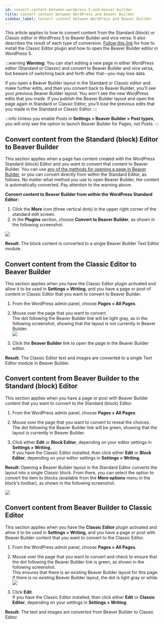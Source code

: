 ```yaml
---
id: convert-content-between-wordpress-5-and-beaver-builder
title: Convert content between WordPress and Beaver Builder
sidebar_label: Convert content between WordPress and Beaver Builder
---
```


This article applies to how to convert content from the Standard (block) or Classic
editor in WordPress 5 to Beaver Builder and vice versa. It also describes the
result of each type of conversion. [Follow this link](/beaver-builder/getting-started/bb-editor-basics/launch-builder.md) for how to install the Classic Editor plugin and how to
open the Beaver Builder editor in WordPress 5.

:::warning **Warning:**
You can start editing a new page in either WordPress editor
(Standard or Classic) and convert to Beaver Builder and vice versa, but beware
of switching back and forth after that--you may lose data.

If you open a Beaver Builder layout in the Standard or Classic editor and
make further edits, and then you convert back to Beaver Builder, you'll see
your previous Beaver Builder layout. You won't see the new WordPress edits
that you made. If you publish the Beaver Builder layout and open the page
again in Standard or Classic Editor, you'll lose the previous edits that you
made in the Standard or Classic Editor.
:::

:::info
Unless you enable Posts in **Settings > Beaver Builder > Post
types**, you will only see the option to launch Beaver Builder for Pages, not
Posts.
:::

## Convert content from the Standard (block) Editor to Beaver Builder

This section applies when a page has content created with the WordPress
Standard (block) Editor and you want to convert that content to Beaver
Builder. You can use [any of the methods for opening a page in Beaver
Builder](/beaver-builder/getting-started/bb-editor-basics/launch-builder.md), or you can convert directly from within the Standard Editor, as follows. No matter what method you use to open Beaver Builder,
the content is automatically converted. Pay attention to the warning above.

**Convert content to Beaver Builder from within the WordPress Standard Editor:**

  1. Click the **More** icon (three vertical dots) in the upper right corner of the standard edit screen.
  2. In the **Plugins** section, choose **Convert to Beaver Builder**, as shown in the following screenshot.

![](/img/the-basics-convert-content-1.jpg)

**Result:** The block content is converted to a single Beaver Builder Text
Editor module.

## Convert content from the Classic Editor to Beaver Builder

This section applies when you have the Classic Editor plugin activated and
allow it to be used in **Settings > Writing**, and you have a page or post of
content in Classic Editor that you want to convert to Beaver Builder.

  1. From the WordPress admin panel, choose **Pages > All Pages**.
  2. Mouse over the page that you want to convert.  
The dot following the Beaver Builder link will be light gray, as in the
following screenshot, showing that the layout is not currently in Beaver
Builder.  
![](/img/the-basics-convert-content-2.png)

  3. Click the **Beaver Builder** link to open the page in the Beaver Builder editor.

**Result:** The Classic Editor text and images are converted to a single Text
Editor module in Beaver Builder.

## Convert content from Beaver Builder to the Standard (block) Editor

This section applies when you have a page or post with Beaver Builder content
that you want to convert to the Standard (block) Editor.

  1. From the WordPress admin panel, choose **Pages > All Pages**.
  2. Mouse over the page that you want to convert to reveal the choices.  
The dot following the Beaver Builder link will be green, showing that the
layout is currently in Beaver Builder.

  3. Click either **Edit** or **Block Editor**, depending on your editor settings in **Settings > Writing**.  
  If you have the Classic Editor installed, then click either **Edit** or **Block Editor**, depending on your editor settings in **Settings > Writing**.

 **Result:** Opening a Beaver Builder layout in the Standard Editor
converts the layout into a single Classic block. From there, you can select
the option to convert the item to blocks (available from the **More options**
menu in the block's toolbar), as shown in the following screenshot.

![](/img/the-basics-convert-content-3.jpg)

## Convert content from Beaver Builder to Classic Editor

This section applies when you have the **Classic Editor** plugin activated and
allow it to be used in **Settings > Writing**, and you have a page or post
with Beaver Builder content that you want to convert to the Classic Editor.

  1. From the WordPress admin panel, choose **Pages > All Pages**.
  2. Mouse over the page that you want to convert and check to ensure that the dot following the Beaver Builder link is green, as shown in the following screenshot.  
This ensures that there is an existing Beaver Builder layout for this page. If
there is no existing Beaver Builder layout, the dot is light gray or white.  
![](/img/the-basics-convert-content-4.png)

  3. Click **Edit**.  
  If you have the Classic Editor installed, then click either **Edit** or **Classic Editor**, depending on your settings in **Settings > Writing**.

 **Result:** The text and images are converted from Beaver Builder to Classic
Editor.
